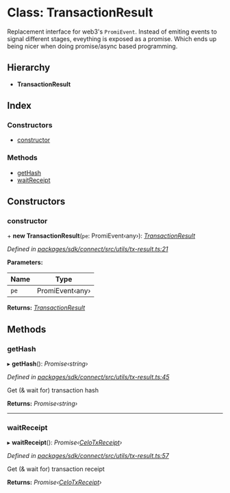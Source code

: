 # Class: TransactionResult

Replacement interface for web3's `PromiEvent`. Instead of emiting events
to signal different stages, eveything is exposed as a promise. Which ends
up being nicer when doing promise/async based programming.

## Hierarchy

* **TransactionResult**

## Index

### Constructors

* [constructor](_utils_tx_result_.transactionresult.md#constructor)

### Methods

* [getHash](_utils_tx_result_.transactionresult.md#gethash)
* [waitReceipt](_utils_tx_result_.transactionresult.md#waitreceipt)

## Constructors

###  constructor

\+ **new TransactionResult**(`pe`: PromiEvent‹any›): *[TransactionResult](_utils_tx_result_.transactionresult.md)*

*Defined in [packages/sdk/connect/src/utils/tx-result.ts:21](https://github.com/medhak1/celo-monorepo/blob/master/packages/sdk/connect/src/utils/tx-result.ts#L21)*

**Parameters:**

Name | Type |
------ | ------ |
`pe` | PromiEvent‹any› |

**Returns:** *[TransactionResult](_utils_tx_result_.transactionresult.md)*

## Methods

###  getHash

▸ **getHash**(): *Promise‹string›*

*Defined in [packages/sdk/connect/src/utils/tx-result.ts:45](https://github.com/medhak1/celo-monorepo/blob/master/packages/sdk/connect/src/utils/tx-result.ts#L45)*

Get (& wait for) transaction hash

**Returns:** *Promise‹string›*

___

###  waitReceipt

▸ **waitReceipt**(): *Promise‹[CeloTxReceipt](../modules/_types_.md#celotxreceipt)›*

*Defined in [packages/sdk/connect/src/utils/tx-result.ts:57](https://github.com/medhak1/celo-monorepo/blob/master/packages/sdk/connect/src/utils/tx-result.ts#L57)*

Get (& wait for) transaction receipt

**Returns:** *Promise‹[CeloTxReceipt](../modules/_types_.md#celotxreceipt)›*
